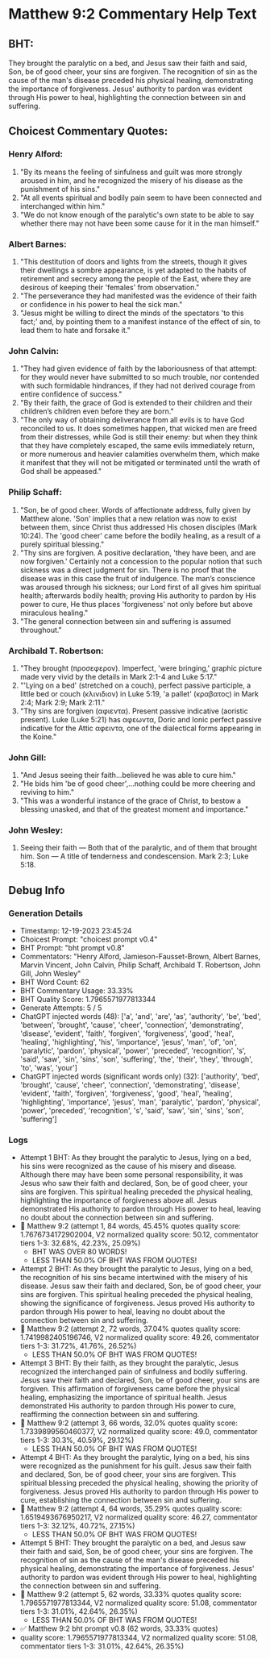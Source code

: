 # Matthew 9:2 Commentary Help Text

## BHT:
They brought the paralytic on a bed, and Jesus saw their faith and said, Son, be of good cheer, your sins are forgiven. The recognition of sin as the cause of the man's disease preceded his physical healing, demonstrating the importance of forgiveness. Jesus' authority to pardon was evident through His power to heal, highlighting the connection between sin and suffering.

## Choicest Commentary Quotes:
### Henry Alford:
1. "By its means the feeling of sinfulness and guilt was more strongly aroused in him, and he recognized the misery of his disease as the punishment of his sins."
2. "At all events spiritual and bodily pain seem to have been connected and interchanged within him."
3. "We do not know enough of the paralytic's own state to be able to say whether there may not have been some cause for it in the man himself."

### Albert Barnes:
1. "This destitution of doors and lights from the streets, though it gives their dwellings a sombre appearance, is yet adapted to the habits of retirement and secrecy among the people of the East, where they are desirous of keeping their 'females' from observation."
2. "The perseverance they had manifested was the evidence of their faith or confidence in his power to heal the sick man."
3. "Jesus might be willing to direct the minds of the spectators 'to this fact;' and, by pointing them to a manifest instance of the effect of sin, to lead them to hate and forsake it."

### John Calvin:
1. "They had given evidence of faith by the laboriousness of that attempt: for they would never have submitted to so much trouble, nor contended with such formidable hindrances, if they had not derived courage from entire confidence of success."
2. "By their faith, the grace of God is extended to their children and their children’s children even before they are born."
3. "The only way of obtaining deliverance from all evils is to have God reconciled to us. It does sometimes happen, that wicked men are freed from their distresses, while God is still their enemy: but when they think that they have completely escaped, the same evils immediately return, or more numerous and heavier calamities overwhelm them, which make it manifest that they will not be mitigated or terminated until the wrath of God shall be appeased."

### Philip Schaff:
1. "Son, be of good cheer. Words of affectionate address, fully given by Matthew alone. 'Son' implies that a new relation was now to exist between them, since Christ thus addressed His chosen disciples (Mark 10:24). The 'good cheer' came before the bodily healing, as a result of a purely spiritual blessing."
2. "Thy sins are forgiven. A positive declaration, 'they have been, and are now forgiven.' Certainly not a concession to the popular notion that such sickness was a direct judgment for sin. There is no proof that the disease was in this case the fruit of indulgence. The man’s conscience was aroused through his sickness; our Lord first of all gives him spiritual health; afterwards bodily health; proving His authority to pardon by His power to cure, He thus places 'forgiveness' not only before but above miraculous healing."
3. "The general connection between sin and suffering is assumed throughout."

### Archibald T. Robertson:
1. "They brought (προσεφερον). Imperfect, 'were bringing,' graphic picture made very vivid by the details in Mark 2:1-4 and Luke 5:17."
2. "'Lying on a bed' (stretched on a couch), perfect passive participle, a little bed or couch (κλινιδιον) in Luke 5:19, 'a pallet' (κραβατος) in Mark 2:4; Mark 2:9; Mark 2:11."
3. "Thy sins are forgiven (αφιεντα). Present passive indicative (aoristic present). Luke (Luke 5:21) has αφεωντα, Doric and Ionic perfect passive indicative for the Attic αφειντα, one of the dialectical forms appearing in the Koine."

### John Gill:
1. "And Jesus seeing their faith...believed he was able to cure him."
2. "He bids him 'be of good cheer',...nothing could be more cheering and reviving to him."
3. "This was a wonderful instance of the grace of Christ, to bestow a blessing unasked, and that of the greatest moment and importance."

### John Wesley:
1. Seeing their faith — Both that of the paralytic, and of them that brought him.
Son — A title of tenderness and condescension. Mark 2:3; Luke 5:18.



## Debug Info
### Generation Details
- Timestamp: 12-19-2023 23:45:24
- Choicest Prompt: "choicest prompt v0.4"
- BHT Prompt: "bht prompt v0.8"
- Commentators: "Henry Alford, Jamieson-Fausset-Brown, Albert Barnes, Marvin Vincent, John Calvin, Philip Schaff, Archibald T. Robertson, John Gill, John Wesley"
- BHT Word Count: 62
- BHT Commentary Usage: 33.33%
- BHT Quality Score: 1.7965571977813344
- Generate Attempts: 5 / 5
- ChatGPT injected words (48):
	['a', 'and', 'are', 'as', 'authority', 'be', 'bed', 'between', 'brought', 'cause', 'cheer', 'connection', 'demonstrating', 'disease', 'evident', 'faith', 'forgiven', 'forgiveness', 'good', 'heal', 'healing', 'highlighting', 'his', 'importance', 'jesus', 'man', 'of', 'on', 'paralytic', 'pardon', 'physical', 'power', 'preceded', 'recognition', 's', 'said', 'saw', 'sin', 'sins', 'son', 'suffering', 'the', 'their', 'they', 'through', 'to', 'was', 'your']
- ChatGPT injected words (significant words only) (32):
	['authority', 'bed', 'brought', 'cause', 'cheer', 'connection', 'demonstrating', 'disease', 'evident', 'faith', 'forgiven', 'forgiveness', 'good', 'heal', 'healing', 'highlighting', 'importance', 'jesus', 'man', 'paralytic', 'pardon', 'physical', 'power', 'preceded', 'recognition', 's', 'said', 'saw', 'sin', 'sins', 'son', 'suffering']

### Logs
- Attempt 1 BHT: As they brought the paralytic to Jesus, lying on a bed, his sins were recognized as the cause of his misery and disease. Although there may have been some personal responsibility, it was Jesus who saw their faith and declared, Son, be of good cheer, your sins are forgiven. This spiritual healing preceded the physical healing, highlighting the importance of forgiveness above all. Jesus demonstrated His authority to pardon through His power to heal, leaving no doubt about the connection between sin and suffering.
- 🔄 Matthew 9:2 (attempt 1, 84 words, 45.45% quotes quality score: 1.7676734172902004, V2 normalized quality score: 50.12, commentator tiers 1-3: 32.68%, 42.23%, 25.09%) 
	- BHT WAS OVER 80 WORDS! 
	- LESS THAN 50.0% OF BHT WAS FROM QUOTES!
- Attempt 2 BHT: As they brought the paralytic to Jesus, lying on a bed, the recognition of his sins became intertwined with the misery of his disease. Jesus saw their faith and declared, Son, be of good cheer, your sins are forgiven. This spiritual healing preceded the physical healing, showing the significance of forgiveness. Jesus proved His authority to pardon through His power to heal, leaving no doubt about the connection between sin and suffering.
- 🔄 Matthew 9:2 (attempt 2, 72 words, 37.04% quotes quality score: 1.7419982405196746, V2 normalized quality score: 49.26, commentator tiers 1-3: 31.72%, 41.76%, 26.52%) 
	- LESS THAN 50.0% OF BHT WAS FROM QUOTES!
- Attempt 3 BHT: By their faith, as they brought the paralytic, Jesus recognized the interchanged pain of sinfulness and bodily suffering. Jesus saw their faith and declared, Son, be of good cheer, your sins are forgiven. This affirmation of forgiveness came before the physical healing, emphasizing the importance of spiritual health. Jesus demonstrated His authority to pardon through His power to cure, reaffirming the connection between sin and suffering.
- 🔄 Matthew 9:2 (attempt 3, 66 words, 32.0% quotes quality score: 1.7339899560460377, V2 normalized quality score: 49.0, commentator tiers 1-3: 30.3%, 40.59%, 29.12%) 
	- LESS THAN 50.0% OF BHT WAS FROM QUOTES!
- Attempt 4 BHT: As they brought the paralytic, lying on a bed, his sins were recognized as the punishment for his guilt. Jesus saw their faith and declared, Son, be of good cheer, your sins are forgiven. This spiritual blessing preceded the physical healing, showing the priority of forgiveness. Jesus proved His authority to pardon through His power to cure, establishing the connection between sin and suffering.
- 🔄 Matthew 9:2 (attempt 4, 64 words, 35.29% quotes quality score: 1.6519493676950217, V2 normalized quality score: 46.27, commentator tiers 1-3: 32.12%, 40.72%, 27.15%) 
	- LESS THAN 50.0% OF BHT WAS FROM QUOTES!
- Attempt 5 BHT: They brought the paralytic on a bed, and Jesus saw their faith and said, Son, be of good cheer, your sins are forgiven. The recognition of sin as the cause of the man's disease preceded his physical healing, demonstrating the importance of forgiveness. Jesus' authority to pardon was evident through His power to heal, highlighting the connection between sin and suffering.
- 🔄 Matthew 9:2 (attempt 5, 62 words, 33.33% quotes quality score: 1.7965571977813344, V2 normalized quality score: 51.08, commentator tiers 1-3: 31.01%, 42.64%, 26.35%) 
	- LESS THAN 50.0% OF BHT WAS FROM QUOTES!
- ✅ Matthew 9:2 bht prompt v0.8 (62 words, 33.33% quotes)
- quality score: 1.7965571977813344, V2 normalized quality score: 51.08, commentator tiers 1-3: 31.01%, 42.64%, 26.35%)